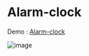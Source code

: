 # Alarm-clock

<p> Demo : <a href="https://alarmclockgaurav.netlify.app">Alarm-clock</a></p>

![image](https://github.com/Gaurav-2712/Alarm-clock/assets/119090247/256c05a5-fa6d-4f65-a70b-9c8673fbe171)


